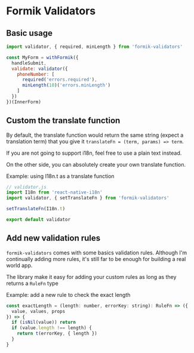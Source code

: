 # Formik Validators

## Basic usage

```js
import validator, { required, minLength } from 'formik-validators'

const MyForm = withFormik({
  handleSubmit,
  validate: validator({
    phoneNumber: [
      required('errors.required'),
      minLength(10)('errors.minLength')
    ]
  })
})(InnerForm)
```

## Custom the translate function
By default, the translate function would return the same string (expect a translation term) that you give it
`translateFn = (term, params) => term`.

If you are not going to support i18n, feel free to use a plain text instead.

On the other side, you can absolutely create your own translate function.

Example: using I18n.t as a translate function

```js
// validator.js
import I18n from 'react-native-i18n'
import validator, { setTranslateFn } from 'formik-validators'

setTranslateFn(I18n.t)

export default validator
```

## Add new validation rules

`formik-validators` comes with some basics validation rules. Although I'm continually adding more rules, it's still far to be enough for building a real world app.

The library make it easy for adding your custom rules as long as they returns a `RuleFn` type

Example: add a new rule to check the exact length

```js
const exactLength = (length: number, errorKey: string): RuleFn => ({
  value, values, props
}) => {
  if (isNil(value)) return
  if (value.length !== length) {
    return t(errorKey, { length })
  }
}
```
